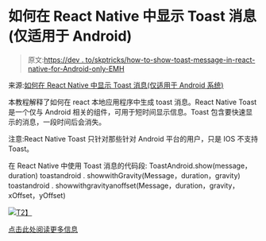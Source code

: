 # 如何在 React Native 中显示 Toast 消息(仅适用于 Android)

> 原文:[https://dev . to/skptricks/how-to-show-toast-message-in-react-native-for-Android-only-EMH](https://dev.to/skptricks/how-to-show-toast-message-in-react-native-for-android-only-emh)

来源:[如何在 React Native 中显示 Toast 消息(仅适用于 Android 系统)](https://www.skptricks.com/2019/08/how-to-show-toast-message-in-react-native.html)

本教程解释了如何在 react 本地应用程序中生成 toast 消息。React Native Toast 是一个仅与 Android 相关的组件，可用于短时间显示信息。Toast 包含要快速显示的消息，一段时间后会消失。

注意:React Native Toast 只针对那些针对 Android 平台的用户，只是 IOS 不支持 Toast。

在 React Native 中使用 Toast 消息的代码段:
ToastAndroid.show(message，duration)
toastandroid . showwithGravity(Message，duration，gravity)
toastandroid . showwithgravityanoffset(Message，duration，gravity，xOffset，yOffset)

[![](../Images/606d35d4063e9cf9bed8321fa6ea1f79.png)T2】](https://res.cloudinary.com/practicaldev/image/fetch/s--tb318NBR--/c_limit%2Cf_auto%2Cfl_progressive%2Cq_auto%2Cw_880/https://1.bp.blogspot.com/-IMR1IcwNB1s/XVVHS5OG9dI/AAAAAAAADTE/FXmtFVS7CWsBJsWpXMYIWypriGXMR1vwwCLcBGAs/s400/how-to-show-toast-message-in-react-native.jpg)

[点击此处阅读更多信息](https://www.skptricks.com/2019/08/how-to-show-toast-message-in-react-native.html)